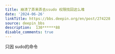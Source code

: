 ```yaml
---
title: 崩溃了弄来弄去ssudo 权限找回这么难
date: '2024-06-26'
linkTitle: https://bbs.deepin.org/en/post/274228
source: deepin_bbs
description:  130******88 
disable_comments: true
---
```

只因 sudo的命令
